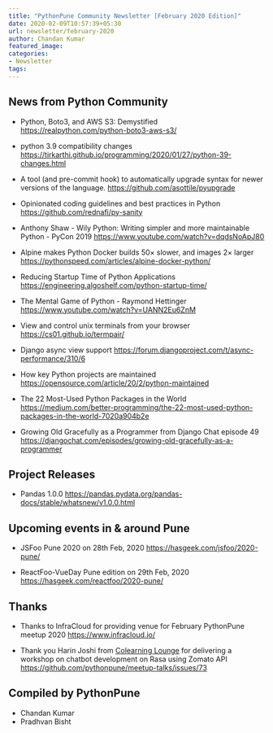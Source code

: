 ```yaml
---
title: "PythonPune Community Newsletter [February 2020 Edition]"
date: 2020-02-09T10:57:39+05:30
url: newsletter/february-2020
author: Chandan Kumar
featured_image:
categories:
- Newsletter
tags:
---
```


## News from Python Community

* Python, Boto3, and AWS S3: Demystified 
  https://realpython.com/python-boto3-aws-s3/

* python 3.9 compatibility changes 
  https://tirkarthi.github.io/programming/2020/01/27/python-39-changes.html

* A tool (and pre-commit hook) to automatically upgrade syntax for newer versions of the language. 
  https://github.com/asottile/pyupgrade

* Opinionated coding guidelines and best practices in Python 
  https://github.com/rednafi/py-sanity

* Anthony Shaw - Wily Python: Writing simpler and more maintainable Python - PyCon 2019 
  https://www.youtube.com/watch?v=dqdsNoApJ80

* Alpine makes Python Docker builds 50× slower, and images 2× larger 
  https://pythonspeed.com/articles/alpine-docker-python/

* Reducing Startup Time of Python Applications 
  https://engineering.algoshelf.com/python-startup-time/

* The Mental Game of Python - Raymond Hettinger 
  https://www.youtube.com/watch?v=UANN2Eu6ZnM

* View and control unix terminals from your browser 
  https://cs01.github.io/termpair/

* Django async view support 
  https://forum.djangoproject.com/t/async-performance/310/6

* How key Python projects are maintained 
  https://opensource.com/article/20/2/python-maintained

* The 22 Most-Used Python Packages in the World 
  https://medium.com/better-programming/the-22-most-used-python-packages-in-the-world-7020a904b2e

* Growing Old Gracefully as a Programmer from Django Chat episode 49 
  https://djangochat.com/episodes/growing-old-gracefully-as-a-programmer

## Project Releases

* Pandas 1.0.0 
  https://pandas.pydata.org/pandas-docs/stable/whatsnew/v1.0.0.html

## Upcoming events in & around Pune

* JSFoo Pune 2020 on 28th Feb, 2020 
  https://hasgeek.com/jsfoo/2020-pune/

* ReactFoo-VueDay Pune edition on 29th Feb, 2020 
  https://hasgeek.com/reactfoo/2020-pune/

## Thanks

* Thanks to InfraCloud for providing venue for February PythonPune meetup 2020 
  https://www.infracloud.io/

* Thank you Harin Joshi  from [Colearning Lounge](https://colearninglounge.com/index) for
  delivering a workshop on chatbot development on Rasa using Zomato API 
  https://github.com/pythonpune/meetup-talks/issues/73

## Compiled by PythonPune

* Chandan Kumar
* Pradhvan Bisht

